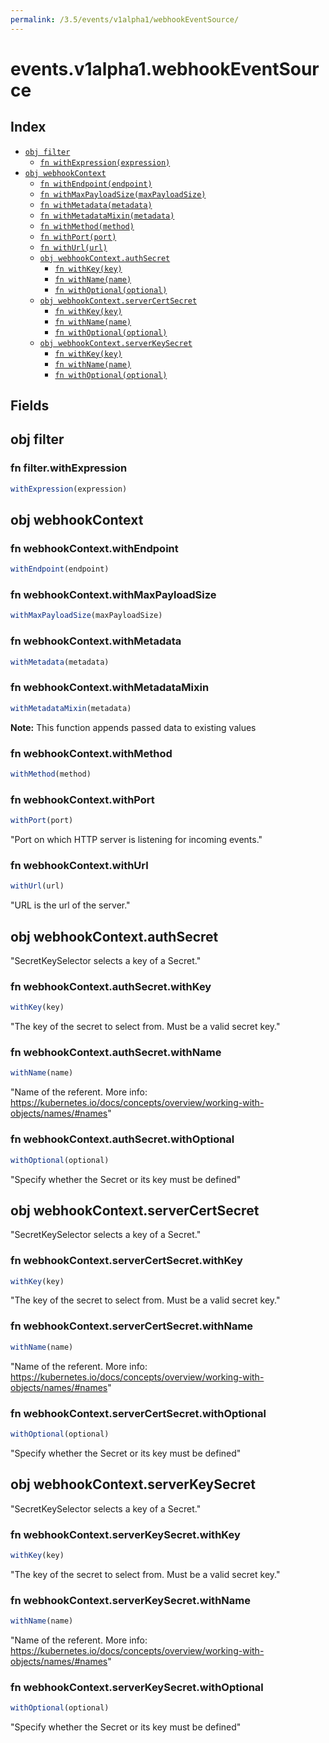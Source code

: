 ```yaml
---
permalink: /3.5/events/v1alpha1/webhookEventSource/
---
```


# events.v1alpha1.webhookEventSource



## Index

* [`obj filter`](#obj-filter)
  * [`fn withExpression(expression)`](#fn-filterwithexpression)
* [`obj webhookContext`](#obj-webhookcontext)
  * [`fn withEndpoint(endpoint)`](#fn-webhookcontextwithendpoint)
  * [`fn withMaxPayloadSize(maxPayloadSize)`](#fn-webhookcontextwithmaxpayloadsize)
  * [`fn withMetadata(metadata)`](#fn-webhookcontextwithmetadata)
  * [`fn withMetadataMixin(metadata)`](#fn-webhookcontextwithmetadatamixin)
  * [`fn withMethod(method)`](#fn-webhookcontextwithmethod)
  * [`fn withPort(port)`](#fn-webhookcontextwithport)
  * [`fn withUrl(url)`](#fn-webhookcontextwithurl)
  * [`obj webhookContext.authSecret`](#obj-webhookcontextauthsecret)
    * [`fn withKey(key)`](#fn-webhookcontextauthsecretwithkey)
    * [`fn withName(name)`](#fn-webhookcontextauthsecretwithname)
    * [`fn withOptional(optional)`](#fn-webhookcontextauthsecretwithoptional)
  * [`obj webhookContext.serverCertSecret`](#obj-webhookcontextservercertsecret)
    * [`fn withKey(key)`](#fn-webhookcontextservercertsecretwithkey)
    * [`fn withName(name)`](#fn-webhookcontextservercertsecretwithname)
    * [`fn withOptional(optional)`](#fn-webhookcontextservercertsecretwithoptional)
  * [`obj webhookContext.serverKeySecret`](#obj-webhookcontextserverkeysecret)
    * [`fn withKey(key)`](#fn-webhookcontextserverkeysecretwithkey)
    * [`fn withName(name)`](#fn-webhookcontextserverkeysecretwithname)
    * [`fn withOptional(optional)`](#fn-webhookcontextserverkeysecretwithoptional)

## Fields

## obj filter



### fn filter.withExpression

```ts
withExpression(expression)
```



## obj webhookContext



### fn webhookContext.withEndpoint

```ts
withEndpoint(endpoint)
```



### fn webhookContext.withMaxPayloadSize

```ts
withMaxPayloadSize(maxPayloadSize)
```



### fn webhookContext.withMetadata

```ts
withMetadata(metadata)
```



### fn webhookContext.withMetadataMixin

```ts
withMetadataMixin(metadata)
```



**Note:** This function appends passed data to existing values

### fn webhookContext.withMethod

```ts
withMethod(method)
```



### fn webhookContext.withPort

```ts
withPort(port)
```

"Port on which HTTP server is listening for incoming events."

### fn webhookContext.withUrl

```ts
withUrl(url)
```

"URL is the url of the server."

## obj webhookContext.authSecret

"SecretKeySelector selects a key of a Secret."

### fn webhookContext.authSecret.withKey

```ts
withKey(key)
```

"The key of the secret to select from.  Must be a valid secret key."

### fn webhookContext.authSecret.withName

```ts
withName(name)
```

"Name of the referent. More info: https://kubernetes.io/docs/concepts/overview/working-with-objects/names/#names"

### fn webhookContext.authSecret.withOptional

```ts
withOptional(optional)
```

"Specify whether the Secret or its key must be defined"

## obj webhookContext.serverCertSecret

"SecretKeySelector selects a key of a Secret."

### fn webhookContext.serverCertSecret.withKey

```ts
withKey(key)
```

"The key of the secret to select from.  Must be a valid secret key."

### fn webhookContext.serverCertSecret.withName

```ts
withName(name)
```

"Name of the referent. More info: https://kubernetes.io/docs/concepts/overview/working-with-objects/names/#names"

### fn webhookContext.serverCertSecret.withOptional

```ts
withOptional(optional)
```

"Specify whether the Secret or its key must be defined"

## obj webhookContext.serverKeySecret

"SecretKeySelector selects a key of a Secret."

### fn webhookContext.serverKeySecret.withKey

```ts
withKey(key)
```

"The key of the secret to select from.  Must be a valid secret key."

### fn webhookContext.serverKeySecret.withName

```ts
withName(name)
```

"Name of the referent. More info: https://kubernetes.io/docs/concepts/overview/working-with-objects/names/#names"

### fn webhookContext.serverKeySecret.withOptional

```ts
withOptional(optional)
```

"Specify whether the Secret or its key must be defined"